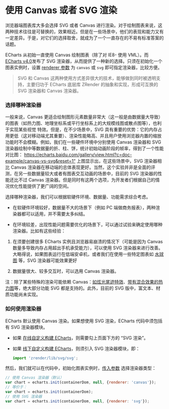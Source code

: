 # 使用 Canvas 或者 SVG 渲染

浏览器端图表库大多会选择 SVG 或者 Canvas 进行渲染。对于绘制图表来说，这两种技术往往是可替换的，效果相近。但是在一些场景中，他们的表现和能力又有一定差异。于是，对它们的选择取舍，就成为了一个一直存在的不易有标准答案的话题。

ECharts 从初始一直使用 Canvas 绘制图表（除了对 IE8- 使用 VML）。而 [ECharts v4.0](https://github.com/ecomfe/echarts/releases)发布了 SVG 渲染器，从而提供了一种新的选择。只须在初始化一个图表实例时，设置 [renderer 参数](https://github.com/ecomfe/echarts/releases) 为 ```canvas``` 或 ```svg``` 即可指定渲染器，比较方便。

>SVG 和 Canvas 这两种使用方式差异很大的技术，能够做到同时被透明支持，主要归功于 ECharts 底层库 ZRender 的抽象和实现，形成可互换的 SVG 渲染器和 Canvas 渲染器。

### 选择哪种渲染器

一般来说，Canvas 更适合绘制图形元素数量非常大（这一般是由数据量大导致）的图表（如热力图、地理坐标系或平行坐标系上的大规模线图或散点图等），也利于实现某些视觉 特效。但是，在不少场景中，SVG 具有重要的优势：它的内存占用更低（这对移动端尤其重要）、渲染性能略高、并且用户使用浏览器内置的缩放功能时不会模糊。例如，我们在一些硬件环境中分别使用 Canvas 渲染器和 SVG 渲染器绘制中等数据量的折、柱、饼，统计初始动画阶段的帧率，得到了一个性能对比图： https://echarts.baidu.com/gallery/view.html?c=doc-example/canvas-vs-svg&reset=1“ 上图显示出，在这些场景中，SVG 渲染器相比 Canvas 渲染器在移动端的总体表现更好。当然，这个实验并非是全面的评测，在另一些数据量较大或者有图表交互动画的场景中，目前的 SVG 渲染器的性能还比不过 Canvas 渲染器。但是同时有这两个选项，为开发者们根据自己的情况优化性能提供了更广阔的空间。

选择哪种渲染器，我们可以根据软硬件环境、数据量、功能需求综合考虑。

* 在软硬件环境较好，数据量不大的场景下（例如 PC 端做商务报表），两种渲染器都可以适用，并不需要太多纠结。

* 在环境较差，出现性能问题需要优化的场景下，可以通过试验来确定使用哪种渲染器。比如有这些经验：

1. 在须要创建很多 ECharts 实例且浏览器易崩溃的情况下（可能是因为 Canvas 数量多导致内存占用超出手机承受能力），可以使用 SVG 渲染器来进行改善。大略得说，如果图表运行在低端安卓机，或者我们在使用一些特定图表如 [水球图](https://ecomfe.github.io/echarts-liquidfill/example/) 等，SVG 渲染器可能效果更好

2. 数据量很大、较多交互时，可以选用 Canvas 渲染器。

注：除了某些特殊的渲染可能依赖 Canvas：[如炫光尾迹特效](https://www.echartsjs.com/zh/option.html#series-lines.effect)、[带有混合效果的热力图](https://www.echartsjs.com/examples/zh/editor.html?c=heatmap-bmap)等，绝大部分功能 SVG 都是支持的。此外，目前的 SVG 版中，富文本、材质功能尚未实现。

### 如何使用渲染器

ECharts 默认使用 Canvas 渲染。如果想使用 SVG 渲染，ECharts 代码中须包括有 SVG 渲染器模块。

* 如果 [在线自定义构建 ECharts](https://www.echartsjs.com/zh/builder.html)，则需要勾上页面下方的 “SVG 渲染”。
* 如果 [线下自定义构建 ECharts](https://www.echartsjs.com/zh/tutorial.html#%E8%87%AA%E5%AE%9A%E4%B9%89%E6%9E%84%E5%BB%BA%20ECharts)，则须引入 SVG 渲染器模块，即：

  ```js
  import 'zrender/lib/svg/svg';
  ```

然后，我们就可以在代码中，初始化图表实例时，[传入参数](https://www.echartsjs.com/zh/api.html#echarts.init) 选择渲染器类型：

  ```js
  // 使用 Canvas 渲染器（默认）
  var chart = echarts.init(containerDom, null, {renderer: 'canvas'});
  // 等价于：
  var chart = echarts.init(containerDom);
  // 使用 SVG 渲染器
  var chart = echarts.init(containerDom, null, {renderer: 'svg'});
  ```


